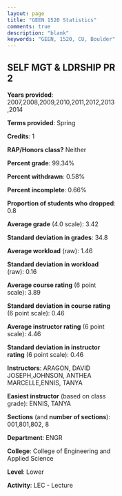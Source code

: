 ```yaml
---
layout: page
title: "GEEN 1520 Statistics"
comments: true
description: "blank"
keywords: "GEEN, 1520, CU, Boulder"
--- 
```

<head>
<script src="https://ajax.googleapis.com/ajax/libs/jquery/2.1.3/jquery.min.js"></script>
<script src="https://dl.dropboxusercontent.com/s/pc42nxpaw1ea4o9/highcharts.js?dl=0"></script>
<!-- <script src="../assets/js/highcharts.js"></script> -->
<style type="text/css">@font-face {
	font-family: "Bebas Neue";
	src: url(https://www.filehosting.org/file/details/544349/BebasNeue%20Regular.otf) format("opentype");
	}
	h1.Bebas { 
		font-family: "Bebas Neue", Verdana, Tahoma;
	}
</style>
</head>
<body>
	<div id="container" style="float: right; width: 45%; height: 88%; margin-left: 2.5%; margin-right: 2.5%;"></div>
	<script language="JavaScript">
		$(document).ready(function() {
		var chart = {type: 'column'};
		var title = {text: 'Grade Distribution'};
		var xAxis = {categories: ['A','B','C','D','F'],crosshair: true};
		var yAxis = {min: 0,title: {text: 'Percentage'}};
		var tooltip = {headerFormat: '<center><b><span style="font-size:20px">{point.key}</span></b></center>',
		               pointFormat: '<td style="padding:0"><b>{point.y:.1f}%</b></td>',
		               footerFormat: '</table>',shared: true,useHTML: true};
		var plotOptions = {column: {pointPadding: 0.0,borderWidth: 0}};  
		var credits = {enabled: false};var series= [{name: 'Percent',data: [60.16,27.64,8.54,1.22,2.44,]}];
		var json = {};
		json.chart = chart;
		json.title = title;
		json.tooltip = tooltip;
		json.xAxis = xAxis;
		json.yAxis = yAxis;  
		json.series = series;
		json.plotOptions = plotOptions;  
		json.credits = credits;
		$('#container').highcharts(json);
	});
	</script>
</body>
			   
## SELF MGT & LDRSHIP PR 2

**Years provided**: 2007,2008,2009,2010,2011,2012,2013,2014

**Terms provided**: Spring

**Credits**: 1

**RAP/Honors class?** Neither

**Percent grade**: 99.34%

**Percent withdrawn**: 0.58%

**Percent incomplete**: 0.66%

**Proportion of students who dropped**: 0.8

**Average grade** (4.0 scale): 3.42

**Standard deviation in grades**: 34.8

**Average workload** (raw): 1.46

**Standard deviation in workload** (raw): 0.16

**Average course rating** (6 point scale): 3.89

**Standard deviation in course rating** (6 point scale): 0.46

**Average instructor rating** (6 point scale): 4.46

**Standard deviation in instructor rating** (6 point scale): 0.46

**Instructors**: ARAGON, DAVID JOSEPH,JOHNSON, ANTHEA MARCELLE,ENNIS, TANYA

**Easiest instructor** (based on class grade): ENNIS, TANYA

**Sections** (and **number of sections**): 001,801,802, 8

**Department**: ENGR

**College**: College of Engineering and Applied Science

**Level**: Lower

**Activity**: LEC - Lecture